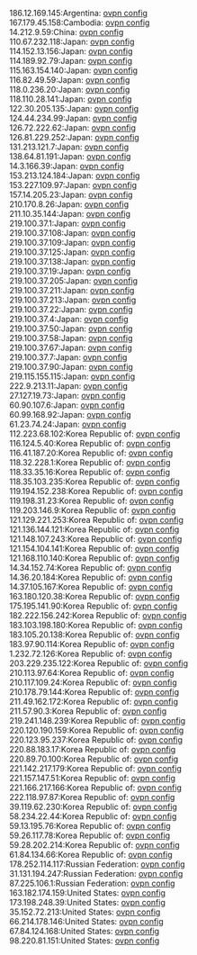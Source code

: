 186.12.169.145:Argentina: [ovpn config](vpn/186_12_169_145.ovpn)  
167.179.45.158:Cambodia: [ovpn config](vpn/167_179_45_158.ovpn)  
14.212.9.59:China: [ovpn config](vpn/14_212_9_59.ovpn)  
110.67.232.118:Japan: [ovpn config](vpn/110_67_232_118.ovpn)  
114.152.13.156:Japan: [ovpn config](vpn/114_152_13_156.ovpn)  
114.189.92.79:Japan: [ovpn config](vpn/114_189_92_79.ovpn)  
115.163.154.140:Japan: [ovpn config](vpn/115_163_154_140.ovpn)  
116.82.49.59:Japan: [ovpn config](vpn/116_82_49_59.ovpn)  
118.0.236.20:Japan: [ovpn config](vpn/118_0_236_20.ovpn)  
118.110.28.141:Japan: [ovpn config](vpn/118_110_28_141.ovpn)  
122.30.205.135:Japan: [ovpn config](vpn/122_30_205_135.ovpn)  
124.44.234.99:Japan: [ovpn config](vpn/124_44_234_99.ovpn)  
126.72.222.62:Japan: [ovpn config](vpn/126_72_222_62.ovpn)  
126.81.229.252:Japan: [ovpn config](vpn/126_81_229_252.ovpn)  
131.213.121.7:Japan: [ovpn config](vpn/131_213_121_7.ovpn)  
138.64.81.191:Japan: [ovpn config](vpn/138_64_81_191.ovpn)  
14.3.166.39:Japan: [ovpn config](vpn/14_3_166_39.ovpn)  
153.213.124.184:Japan: [ovpn config](vpn/153_213_124_184.ovpn)  
153.227.109.97:Japan: [ovpn config](vpn/153_227_109_97.ovpn)  
157.14.205.23:Japan: [ovpn config](vpn/157_14_205_23.ovpn)  
210.170.8.26:Japan: [ovpn config](vpn/210_170_8_26.ovpn)  
211.10.35.144:Japan: [ovpn config](vpn/211_10_35_144.ovpn)  
219.100.37.1:Japan: [ovpn config](vpn/219_100_37_1.ovpn)  
219.100.37.108:Japan: [ovpn config](vpn/219_100_37_108.ovpn)  
219.100.37.109:Japan: [ovpn config](vpn/219_100_37_109.ovpn)  
219.100.37.125:Japan: [ovpn config](vpn/219_100_37_125.ovpn)  
219.100.37.138:Japan: [ovpn config](vpn/219_100_37_138.ovpn)  
219.100.37.19:Japan: [ovpn config](vpn/219_100_37_19.ovpn)  
219.100.37.205:Japan: [ovpn config](vpn/219_100_37_205.ovpn)  
219.100.37.211:Japan: [ovpn config](vpn/219_100_37_211.ovpn)  
219.100.37.213:Japan: [ovpn config](vpn/219_100_37_213.ovpn)  
219.100.37.22:Japan: [ovpn config](vpn/219_100_37_22.ovpn)  
219.100.37.4:Japan: [ovpn config](vpn/219_100_37_4.ovpn)  
219.100.37.50:Japan: [ovpn config](vpn/219_100_37_50.ovpn)  
219.100.37.58:Japan: [ovpn config](vpn/219_100_37_58.ovpn)  
219.100.37.67:Japan: [ovpn config](vpn/219_100_37_67.ovpn)  
219.100.37.7:Japan: [ovpn config](vpn/219_100_37_7.ovpn)  
219.100.37.90:Japan: [ovpn config](vpn/219_100_37_90.ovpn)  
219.115.155.115:Japan: [ovpn config](vpn/219_115_155_115.ovpn)  
222.9.213.11:Japan: [ovpn config](vpn/222_9_213_11.ovpn)  
27.127.19.73:Japan: [ovpn config](vpn/27_127_19_73.ovpn)  
60.90.107.6:Japan: [ovpn config](vpn/60_90_107_6.ovpn)  
60.99.168.92:Japan: [ovpn config](vpn/60_99_168_92.ovpn)  
61.23.74.24:Japan: [ovpn config](vpn/61_23_74_24.ovpn)  
112.223.68.102:Korea Republic of: [ovpn config](vpn/112_223_68_102.ovpn)  
116.124.5.40:Korea Republic of: [ovpn config](vpn/116_124_5_40.ovpn)  
116.41.187.20:Korea Republic of: [ovpn config](vpn/116_41_187_20.ovpn)  
118.32.228.1:Korea Republic of: [ovpn config](vpn/118_32_228_1.ovpn)  
118.33.35.16:Korea Republic of: [ovpn config](vpn/118_33_35_16.ovpn)  
118.35.103.235:Korea Republic of: [ovpn config](vpn/118_35_103_235.ovpn)  
119.194.152.238:Korea Republic of: [ovpn config](vpn/119_194_152_238.ovpn)  
119.198.31.23:Korea Republic of: [ovpn config](vpn/119_198_31_23.ovpn)  
119.203.146.9:Korea Republic of: [ovpn config](vpn/119_203_146_9.ovpn)  
121.129.221.253:Korea Republic of: [ovpn config](vpn/121_129_221_253.ovpn)  
121.136.144.121:Korea Republic of: [ovpn config](vpn/121_136_144_121.ovpn)  
121.148.107.243:Korea Republic of: [ovpn config](vpn/121_148_107_243.ovpn)  
121.154.104.141:Korea Republic of: [ovpn config](vpn/121_154_104_141.ovpn)  
121.168.110.140:Korea Republic of: [ovpn config](vpn/121_168_110_140.ovpn)  
14.34.152.74:Korea Republic of: [ovpn config](vpn/14_34_152_74.ovpn)  
14.36.20.184:Korea Republic of: [ovpn config](vpn/14_36_20_184.ovpn)  
14.37.105.167:Korea Republic of: [ovpn config](vpn/14_37_105_167.ovpn)  
163.180.120.38:Korea Republic of: [ovpn config](vpn/163_180_120_38.ovpn)  
175.195.141.90:Korea Republic of: [ovpn config](vpn/175_195_141_90.ovpn)  
182.222.156.242:Korea Republic of: [ovpn config](vpn/182_222_156_242.ovpn)  
183.103.198.180:Korea Republic of: [ovpn config](vpn/183_103_198_180.ovpn)  
183.105.20.138:Korea Republic of: [ovpn config](vpn/183_105_20_138.ovpn)  
183.97.90.114:Korea Republic of: [ovpn config](vpn/183_97_90_114.ovpn)  
1.232.72.126:Korea Republic of: [ovpn config](vpn/1_232_72_126.ovpn)  
203.229.235.122:Korea Republic of: [ovpn config](vpn/203_229_235_122.ovpn)  
210.113.97.64:Korea Republic of: [ovpn config](vpn/210_113_97_64.ovpn)  
210.117.109.24:Korea Republic of: [ovpn config](vpn/210_117_109_24.ovpn)  
210.178.79.144:Korea Republic of: [ovpn config](vpn/210_178_79_144.ovpn)  
211.49.162.172:Korea Republic of: [ovpn config](vpn/211_49_162_172.ovpn)  
211.57.90.3:Korea Republic of: [ovpn config](vpn/211_57_90_3.ovpn)  
219.241.148.239:Korea Republic of: [ovpn config](vpn/219_241_148_239.ovpn)  
220.120.190.159:Korea Republic of: [ovpn config](vpn/220_120_190_159.ovpn)  
220.123.95.237:Korea Republic of: [ovpn config](vpn/220_123_95_237.ovpn)  
220.88.183.17:Korea Republic of: [ovpn config](vpn/220_88_183_17.ovpn)  
220.89.70.100:Korea Republic of: [ovpn config](vpn/220_89_70_100.ovpn)  
221.142.217.179:Korea Republic of: [ovpn config](vpn/221_142_217_179.ovpn)  
221.157.147.51:Korea Republic of: [ovpn config](vpn/221_157_147_51.ovpn)  
221.166.217.166:Korea Republic of: [ovpn config](vpn/221_166_217_166.ovpn)  
222.118.97.87:Korea Republic of: [ovpn config](vpn/222_118_97_87.ovpn)  
39.119.62.230:Korea Republic of: [ovpn config](vpn/39_119_62_230.ovpn)  
58.234.22.44:Korea Republic of: [ovpn config](vpn/58_234_22_44.ovpn)  
59.13.195.76:Korea Republic of: [ovpn config](vpn/59_13_195_76.ovpn)  
59.26.117.78:Korea Republic of: [ovpn config](vpn/59_26_117_78.ovpn)  
59.28.202.214:Korea Republic of: [ovpn config](vpn/59_28_202_214.ovpn)  
61.84.134.66:Korea Republic of: [ovpn config](vpn/61_84_134_66.ovpn)  
178.252.114.117:Russian Federation: [ovpn config](vpn/178_252_114_117.ovpn)  
31.131.194.247:Russian Federation: [ovpn config](vpn/31_131_194_247.ovpn)  
87.225.106.1:Russian Federation: [ovpn config](vpn/87_225_106_1.ovpn)  
163.182.174.159:United States: [ovpn config](vpn/163_182_174_159.ovpn)  
173.198.248.39:United States: [ovpn config](vpn/173_198_248_39.ovpn)  
35.152.72.213:United States: [ovpn config](vpn/35_152_72_213.ovpn)  
66.214.178.146:United States: [ovpn config](vpn/66_214_178_146.ovpn)  
67.84.124.168:United States: [ovpn config](vpn/67_84_124_168.ovpn)  
98.220.81.151:United States: [ovpn config](vpn/98_220_81_151.ovpn)  
